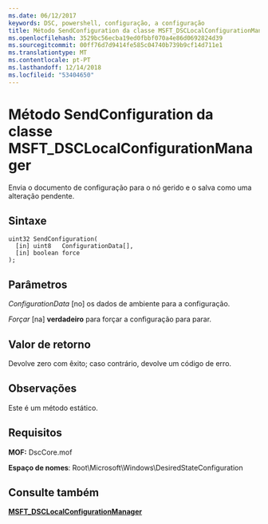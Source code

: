 ```yaml
---
ms.date: 06/12/2017
keywords: DSC, powershell, configuração, a configuração
title: Método SendConfiguration da classe MSFT_DSCLocalConfigurationManager
ms.openlocfilehash: 3529bc56ecba19ed0fbbf070a4e86d0692824d39
ms.sourcegitcommit: 00ff76d7d9414fe585c04740b739b9cf14d711e1
ms.translationtype: MT
ms.contentlocale: pt-PT
ms.lasthandoff: 12/14/2018
ms.locfileid: "53404650"
---
```

# <a name="sendconfiguration-method-of-the-msftdsclocalconfigurationmanager-class"></a>Método SendConfiguration da classe MSFT_DSCLocalConfigurationManager

Envia o documento de configuração para o nó gerido e o salva como uma alteração pendente.

## <a name="syntax"></a>Sintaxe

```mof
uint32 SendConfiguration(
  [in] uint8   ConfigurationData[],
  [in] boolean force
);
```

## <a name="parameters"></a>Parâmetros

*ConfigurationData* \[no\] os dados de ambiente para a configuração.

*Forçar* \[na\] **verdadeiro** para forçar a configuração para parar.

## <a name="return-value"></a>Valor de retorno

Devolve zero com êxito; caso contrário, devolve um código de erro.

## <a name="remarks"></a>Observações

Este é um método estático.

## <a name="requirements"></a>Requisitos

**MOF:** DscCore.mof

**Espaço de nomes**: Root\Microsoft\Windows\DesiredStateConfiguration

## <a name="see-also"></a>Consulte também

[**MSFT_DSCLocalConfigurationManager**](msft-dsclocalconfigurationmanager.md)